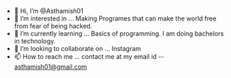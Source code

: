 - 👋 Hi, I’m @Asthamish01
- 👀 I’m interested in ... Making Programes that can make the world free from fear of being hacked.
- 🌱 I’m currently learning ... Basics of programming. I am doing bachelors in technology.
- 💞️ I’m looking to collaborate on ... Instagram
- 📫 How to reach me ... contact me at my email id -- asthamish01@gmail.com

<!---
Asthamish01/Asthamish01 is a ✨ special ✨ repository because its `README.md` (this file) appears on your GitHub profile.
You can click the Preview link to take a look at your changes.
--->
